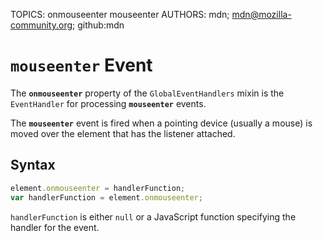 TOPICS: onmouseenter
        mouseenter
AUTHORS: mdn; mdn@mozilla-community.org; github:mdn

# `mouseenter` Event

The **`onmouseenter`** property of the `GlobalEventHandlers` mixin is the `EventHandler` for
processing **`mouseenter`** events.

The **`mouseenter`** event is fired when a pointing device (usually a mouse) is moved over the element
that has the listener attached.

## Syntax

```javascript
element.onmouseenter = handlerFunction;
var handlerFunction = element.onmouseenter;
```

`handlerFunction` is either `null` or a JavaScript function specifying the handler for the event.
